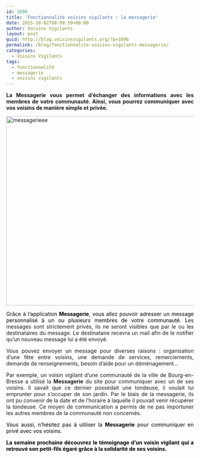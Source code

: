 ```yaml
---
id: 1096
title: 'Fonctionnalité voisins vigilants : la messagerie'
date: 2015-10-02T08:09:59+00:00
author: Voisins Vigilants
layout: post
guid: http://blog.voisinsvigilants.org/?p=1096
permalink: /blog/fonctionnalite-voisins-vigilants-messagerie/
categories:
  - Voisins Vigilants
tags:
  - fonctionnalité
  - messagerie
  - voisins vigilants
---
```

<p style="text-align: justify;">
  <strong>La Messagerie vous permet d&rsquo;échanger des informations avec les membres de votre communauté. Ainsi, vous pourrez communiquer avec vos voisins de manière simple et privée.</strong>
</p>

<p style="text-align: justify;">
  <a href="http://blog.voisinsvigilants.org/wp-content/uploads/2015/09/messagerieee1.jpg"><img class="aligncenter size-full wp-image-1101" src="http://blog.voisinsvigilants.org/wp-content/uploads/2015/09/messagerieee1.jpg" alt="messagerieee" width="922" height="508" /></a>
</p>

<p style="text-align: justify;">
  <span style="color: #000000;">Grâce à l&rsquo;application <strong>Messagerie</strong>, vous allez pouvoir adresser un message personnalisé à un ou plusieurs membres de votre communauté. L</span>es messages sont strictement privés, ils ne seront visibles que par le ou les destinataires du message. Le destinataire recevra un mail afin de le notifier qu&rsquo;un nouveau message lui a été envoyé.
</p>

<p style="text-align: justify;">
  Vous pouvez envoyer un message pour diverses raisons : organisation d&rsquo;une fête entre voisins, une demande de services, remerciements, demande de renseignements, besoin d&rsquo;aide pour un déménagement&#8230;
</p>

<p style="text-align: justify;">
  Par exemple, un voisin vigilant d&rsquo;une communauté de la ville de Bourg-en-Bresse a utilisé la <strong>Messagerie</strong> du site pour communiquer avec un de ses voisins. Il savait que ce dernier possédait une tondeuse, il voulait lui emprunter pour s&rsquo;occuper de son jardin. Par le biais de la messagerie, ils ont pu convenir de la date et de l&rsquo;horaire à laquelle il pouvait venir récupérer la tondeuse. Ce moyen de communication a permis de ne pas importuner les autres membres de la communauté non concernés.
</p>

<p style="color: #000000; text-align: justify;">
  Vous aussi, n&rsquo;hésitez pas à utiliser la <strong>Messagerie</strong> pour communiquer en privé avec vos voisins.
</p>

<p style="color: #000000; text-align: justify;">
  <span style="font-weight: inherit; font-style: inherit;"><strong style="font-style: inherit;">La semaine prochaine découvrez le témoignage d’un voisin vigilant qui a retrouvé son petit-fils égaré grâce à la solidarité de ses voisins.</strong></span>
</p>